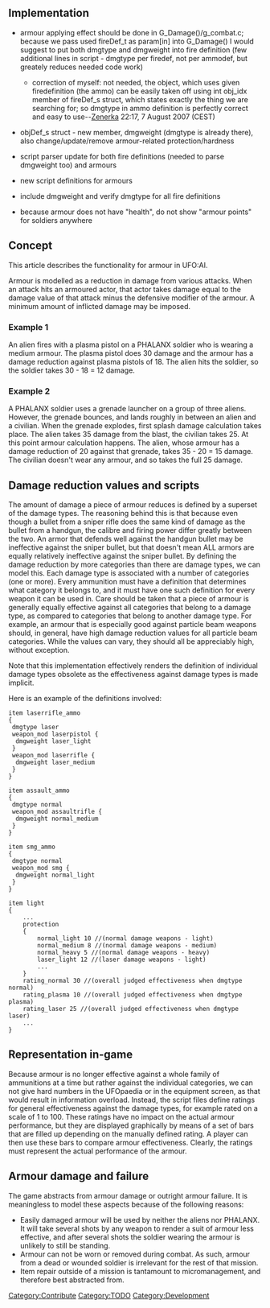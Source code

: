 ## Implementation

- armour applying effect should be done in G_Damage()/g_combat.c;
  because we pass used fireDef_t as param\[in\] into G_Damage() I would
  suggest to put both dmgtype and dmgweight into fire definition (few
  additional lines in script - dmgtype per firedef, not per ammodef, but
  greately reduces needed code work)

  - correction of myself: not needed, the object, which uses given
    firedefinition (the ammo) can be easily taken off using int obj_idx
    member of fireDef_s struct, which states exactly the thing we are
    searching for; so dmgtype in ammo definition is perfectly correct
    and easy to use--[Zenerka](User:Zenerka "wikilink") 22:17, 7 August
    2007 (CEST)

- objDef_s struct - new member, dmgweight (dmgtype is already there),
  also change/update/remove armour-related protection/hardness

- script parser update for both fire definitions (needed to parse
  dmgweight too) and armours

- new script definitions for armours

- include dmgweight and verify dmgtype for all fire definitions

- because armour does not have "health", do not show "armour points" for
  soldiers anywhere

## Concept

This article describes the functionality for armour in UFO:AI.

Armour is modelled as a reduction in damage from various attacks. When
an attack hits an armoured actor, that actor takes damage equal to the
damage value of that attack minus the defensive modifier of the armour.
A minimum amount of inflicted damage may be imposed.

### Example 1

An alien fires with a plasma pistol on a PHALANX soldier who is wearing
a medium armour. The plasma pistol does 30 damage and the armour has a
damage reduction against plasma pistols of 18. The alien hits the
soldier, so the soldier takes 30 - 18 = 12 damage.

### Example 2

A PHALANX soldier uses a grenade launcher on a group of three aliens.
However, the grenade bounces, and lands roughly in between an alien and
a civilian. When the grenade explodes, first splash damage calculation
takes place. The alien takes 35 damage from the blast, the civilian
takes 25. At this point armour calculation happens. The alien, whose
armour has a damage reduction of 20 against that grenade, takes 35 - 20
= 15 damage. The civilian doesn't wear any armour, and so takes the full
25 damage.

## Damage reduction values and scripts

The amount of damage a piece of armour reduces is defined by a superset
of the damage types. The reasoning behind this is that because even
though a bullet from a sniper rifle does the same kind of damage as the
bullet from a handgun, the calibre and firing power differ greatly
between the two. An armor that defends well against the handgun bullet
may be ineffective against the sniper bullet, but that doesn't mean ALL
armors are equally relatively ineffective against the sniper bullet. By
defining the damage reduction by more categories than there are damage
types, we can model this. Each damage type is associated with a number
of categories (one or more). Every ammunition must have a definition
that determines what category it belongs to, and it must have one such
definition for every weapon it can be used in. Care should be taken that
a piece of armour is generally equally effective against all categories
that belong to a damage type, as compared to categories that belong to
another damage type. For example, an armour that is especially good
against particle beam weapons should, in general, have high damage
reduction values for all particle beam categories. While the values can
vary, they should all be appreciably high, without exception.

Note that this implementation effectively renders the definition of
individual damage types obsolete as the effectiveness against damage
types is made implicit.

Here is an example of the definitions involved:

    item laserrifle_ammo
    {
     dmgtype laser
     weapon_mod laserpistol {
      dmgweight laser_light
     }
     weapon_mod laserrifle {
      dmgweight laser_medium
     }
    }

    item assault_ammo
    {
     dmgtype normal
     weapon_mod assaultrifle {
      dmgweight normal_medium
     }
    }

    item smg_ammo
    {
     dmgtype normal
     weapon_mod smg {
      dmgweight normal_light
     }
    }

    item light
    {
        ...
        protection
        {
            normal_light 10 //(normal damage weapons - light)
            normal_medium 8 //(normal damage weapons - medium)
            normal_heavy 5 //(normal damage weapons - heavy)
            laser_light 12 //(laser damage weapons - light)
            ...
        }
        rating_normal 30 //(overall judged effectiveness when dmgtype normal)
        rating_plasma 10 //(overall judged effectiveness when dmgtype plasma)
        rating_laser 25 //(overall judged effectiveness when dmgtype laser)
        ...
    }

## Representation in-game

Because armour is no longer effective against a whole family of
ammunitions at a time but rather against the individual categories, we
can not give hard numbers in the UFOpaedia or in the equipment screen,
as that would result in information overload. Instead, the script files
define ratings for general effectiveness against the damage types, for
example rated on a scale of 1 to 100. These ratings have no impact on
the actual armour performance, but they are displayed graphically by
means of a set of bars that are filled up depending on the manually
defined rating. A player can then use these bars to compare armour
effectiveness. Clearly, the ratings must represent the actual
performance of the armour.

## Armour damage and failure

The game abstracts from armour damage or outright armour failure. It is
meaningless to model these aspects because of the following reasons:

- Easily damaged armour will be used by neither the aliens nor PHALANX.
  It will take several shots by any weapon to render a suit of armour
  less effective, and after several shots the soldier wearing the armour
  is unlikely to still be standing.
- Armour can not be worn or removed during combat. As such, armour from
  a dead or wounded soldier is irrelevant for the rest of that mission.
- Item repair outside of a mission is tantamount to micromanagement, and
  therefore best abstracted from.

[Category:Contribute](Category:Contribute "wikilink")
[Category:TODO](Category:TODO "wikilink")
[Category:Development](Category:Development "wikilink")